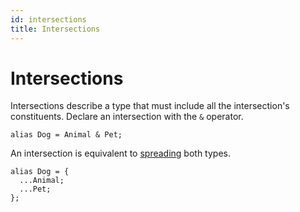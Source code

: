 ```yaml
---
id: intersections
title: Intersections
---
```


# Intersections

Intersections describe a type that must include all the intersection's constituents. Declare an intersection with the `&` operator.

```cadl
alias Dog = Animal & Pet;
```

An intersection is equivalent to [spreading](./models.md#spread) both types.

```cadl
alias Dog = {
  ...Animal;
  ...Pet;
};
```
